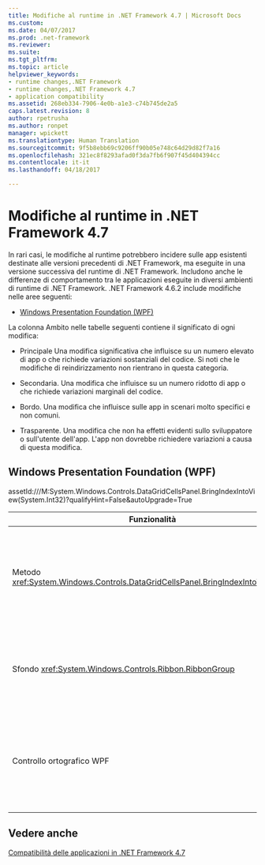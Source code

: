 ```yaml
---
title: Modifiche al runtime in .NET Framework 4.7 | Microsoft Docs
ms.custom: 
ms.date: 04/07/2017
ms.prod: .net-framework
ms.reviewer: 
ms.suite: 
ms.tgt_pltfrm: 
ms.topic: article
helpviewer_keywords:
- runtime changes,.NET Framework
- runtime changes,.NET Framework 4.7
- application compatibility
ms.assetid: 268eb334-7906-4e0b-a1e3-c74b745de2a5
caps.latest.revision: 8
author: rpetrusha
ms.author: ronpet
manager: wpickett
ms.translationtype: Human Translation
ms.sourcegitcommit: 9f5b8ebb69c9206ff90b05e748c64d29d82f7a16
ms.openlocfilehash: 321ec8f8293afad0f3da7fb6f907f45d404394cc
ms.contentlocale: it-it
ms.lasthandoff: 04/18/2017

---
```

# <a name="runtime-changes-in-the-net-framework-47"></a>Modifiche al runtime in .NET Framework 4.7

In rari casi, le modifiche al runtime potrebbero incidere sulle app esistenti destinate alle versioni precedenti di .NET Framework, ma eseguite in una versione successiva del runtime di .NET Framework. Includono anche le differenze di comportamento tra le applicazioni eseguite in diversi ambienti di runtime di .NET Framework. .NET Framework 4.6.2 include modifiche nelle aree seguenti:

- [Windows Presentation Foundation (WPF)](#WPF)

La colonna Ambito nelle tabelle seguenti contiene il significato di ogni modifica:

- Principale Una modifica significativa che influisce su un numero elevato di app o che richiede variazioni sostanziali del codice. Si noti che le modifiche di reindirizzamento non rientrano in questa categoria.

- Secondaria. Una modifica che influisce su un numero ridotto di app o che richiede variazioni marginali del codice.

- Bordo. Una modifica che influisce sulle app in scenari molto specifici e non comuni.

- Trasparente. Una modifica che non ha effetti evidenti sullo sviluppatore o sull'utente dell'app. L'app non dovrebbe richiedere variazioni a causa di questa modifica.

## <a name="a-namewpf--windows-presentation-foundation-wpf"></a><a name="WPF" /> Windows Presentation Foundation (WPF)

assetId:///M:System.Windows.Controls.DataGridCellsPanel.BringIndexIntoView(System.Int32)?qualifyHint=False&autoUpgrade=True

| Funzionalità | Modifica | Impatto | Ambito |
|---|---|---|---|
| Metodo <xref:System.Windows.Controls.DataGridCellsPanel.BringIndexIntoView%2A> | In .NET Framework 4.6.2, il metodo <xref:System.Windows.Controls.DataGridCellsPanel.BringIndexIntoView%2A> viene eseguito in modo asincrono quando è abilitata la virtualizzazione delle colonne la cui larghezza tuttavia non è stata determinata. Se le colonne vengono rimosse prima che venga completata l'operazione asincrona, può verificarsi un'eccezione <xref:System.ArgumentOutOfRangeException>.<br/></br>A partire da .NET Framework 4.7, l'eccezione non viene più generata in questo scenario. | Questa modifica migliora l'affidabilità del metodo. | Microsoft Edge | 
|Sfondo <xref:System.Windows.Controls.Ribbon.RibbonGroup> | In .NET Framework 4.6.2 e nelle versioni precedenti, lo sfondo <xref:System.Windows.Controls.Ribbon.RibbonGroup> su build localizzate è stato disegnato con un pennello trasparente e questo ha determinato un'esperienza dell'interfaccia utente di basso livello. In .NET Framework 4.7, WPF aggiorna le risorse localizzate per il controllo <xref:System.Windows.Controls.Ribbon.RibbonGroup>, in modo da garantire che sia selezionato il pennello corretto. | Per sfruttare i vantaggi del nuovo comportamento, eseguire l'aggiornamento a .NET Framework 4.7. | Microsoft Edge |
| Controllo ortografico WPF | A partire da .NET Framework 4.6.1, il controllo ortografico nelle applicazioni WPF genera talvolta un'eccezione <xref:System.ObjectDisposedException> durante la chiusura dell'applicazione. <br/><br/>In .NET Framework 4.7, l'eccezione viene gestita correttamente dal runtime, in modo da garantire che le applicazioni non vengano più compromesse. Notare che le eccezioni first-chance occasionali continueranno a essere osservate nelle applicazioni in esecuzione in un debugger.  | Per sfruttare i vantaggi del nuovo comportamento, eseguire l'aggiornamento a .NET Framework 4.7.   | Microsoft Edge |

## <a name="see-also"></a>Vedere anche

[Compatibilità delle applicazioni in .NET Framework 4.7](../../../docs/framework/migration-guide/application-compatibility-in-the-net-framework-4-7.md)


